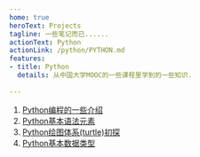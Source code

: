 ```yaml
---
home: true
heroText: Projects
tagline: 一些笔记而已......
actionText: Python
actionLink: /python/PYTHON.md
features:
- title: Python
  details: 从中国大学MOOC的一些课程里学到的一些知识.
  
---
```

1. [Python编程的一些介绍](/python/python0.md)
2. [Python基本语法元素](/python/python1.md)
3. [Python绘图体系(turtle)初探](/python/python2.md)
4. [Python基本数据类型](/python/python3.md)
